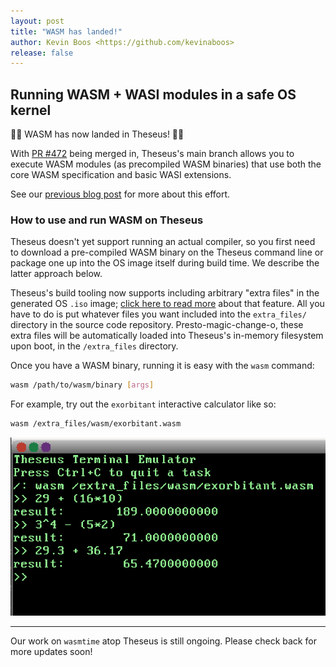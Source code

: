 ```yaml
---
layout: post
title: "WASM has landed!"
author: Kevin Boos <https://github.com/kevinaboos>
release: false
---
```


## Running WASM + WASI modules in a safe OS kernel

🚀🚀 WASM has now landed in Theseus! 🚀🚀

With [PR #472](https://github.com/theseus-os/Theseus/commit/f4aa715f0fc706a0e3b0f3f21057338c0b295ffb) being merged in, Theseus's main branch allows you to execute WASM modules (as precompiled WASM binaries) that use both the core WASM specification and basic WASI extensions. 

See our [previous blog post](2021-12-31-November-December-Update-WASM.md) for more about this effort. 

### How to use and run WASM on Theseus

Theseus doesn't yet support running an actual compiler, so you first need to download a pre-compiled WASM binary on the Theseus command line or package one up into the OS image itself during build time. We describe the latter approach below.

Theseus's build tooling now supports including arbitrary "extra files" in the generated OS `.iso` image; [click here to read more](https://github.com/theseus-os/Theseus/tree/theseus_main/extra_files) about that feature.
All you have to do is put whatever files you want included into the `extra_files/` directory in the source code repository.
Presto-magic-change-o, these extra files will be automatically loaded into Theseus's in-memory filesystem upon boot, in the `/extra_files` directory.

Once you have a WASM binary, running it is easy with the `wasm` command:
```sh
wasm /path/to/wasm/binary [args]
```

For example, try out the `exorbitant` interactive calculator like so:
```sh
wasm /extra_files/wasm/exorbitant.wasm
```

![exorbitant demo](/images/2022-posts/exorbitant-wasm.png)

--------------------

Our work on `wasmtime` atop Theseus is still ongoing. Please check back for more updates soon!
